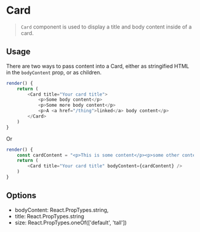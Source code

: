 # Card

> `Card` component is used to display a title and body content inside of a card.

## Usage
There are two ways to pass content into a Card, either as stringified HTML in the `bodyContent` prop, or as children.

```js
render() {
    return (
        <Card title="Your card title">
            <p>Some body content</p>
            <p>Some more body content</p>
            <p>A <a href="/thing">linked</a> body content</p>
        </Card>
    )
}
```

Or

```js
render() {
    const cardContent = "<p>This is some content</p><p>some other content</p>"
    return (
        <Card title="Your card title" bodyContent={cardContent} />
    )
}
```

## Options
- bodyContent: React.PropTypes.string,
- title: React.PropTypes.string
- size: React.PropTypes.oneOf(['default', 'tall'])
